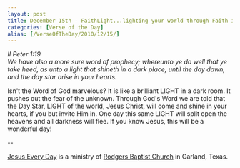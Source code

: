 ```yaml
---
layout: post
title: December 15th - FaithLight...lighting your world through Faith in
categories: [Verse of the Day]
alias: [/VerseOfTheDay/2010/12/15/]
---
```


_II Peter 1:19  
We have also a more sure word of prophecy; whereunto ye do well that
ye take heed, as unto a light that shineth in a dark place, until the
day dawn, and the day star arise in your hearts._

Isn't the Word of God marvelous? It is like a brilliant LIGHT in a
dark room. It pushes out the fear of the unknown. Through God's Word
we are told that the Day Star, LIGHT of the world, Jesus Christ, will
come and shine in your hearts, if you but invite Him in. One day this
same LIGHT will split open the heavens and all darkness will flee. If
you know Jesus, this will be a wonderful day!

 --

<a href=http://jesuseveryday.net>Jesus Every Day</a> is a ministry of <a href=http://rodgersbaptist.net>Rodgers Baptist Church</a> in Garland, Texas.
